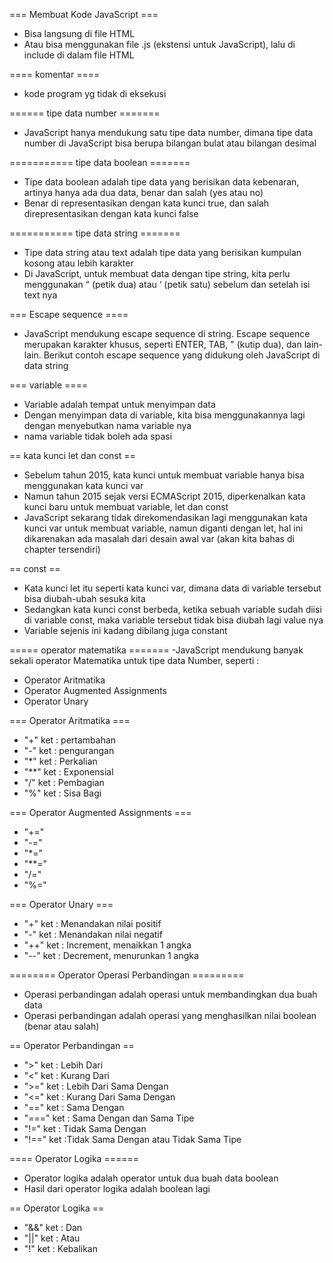 === Membuat Kode JavaScript ===

- Bisa langsung di file HTML
- Atau bisa menggunakan file .js (ekstensi untuk JavaScript), lalu di include di dalam file HTML

==== komentar ====

- kode program yg tidak di eksekusi

====== tipe data number =======

- JavaScript hanya mendukung satu tipe data number, dimana tipe data number di JavaScript bisa berupa bilangan bulat atau bilangan desimal

=========== tipe data boolean =======

- Tipe data boolean adalah tipe data yang berisikan data kebenaran, artinya hanya ada dua data, benar dan salah (yes atau no)
- Benar di representasikan dengan kata kunci true, dan salah direpresentasikan dengan kata kunci false

=========== tipe data string =======

- Tipe data string atau text adalah tipe data yang berisikan kumpulan kosong atau lebih karakter
- Di JavaScript, untuk membuat data dengan tipe string, kita perlu menggunakan “ (petik dua) atau ‘ (petik satu) sebelum dan setelah isi text nya

=== Escape sequence ====

- JavaScript mendukung escape sequence di string. Escape sequence merupakan karakter khusus, seperti ENTER, TAB, " (kutip dua), dan lain-lain. Berikut contoh escape sequence yang didukung oleh JavaScript di data string

=== variable ====

- Variable adalah tempat untuk menyimpan data
- Dengan menyimpan data di variable, kita bisa menggunakannya lagi dengan menyebutkan nama variable nya
- nama variable tidak boleh ada spasi

== kata kunci let dan const ==

- Sebelum tahun 2015, kata kunci untuk membuat variable hanya bisa menggunakan kata kunci var
- Namun tahun 2015 sejak versi ECMAScript 2015, diperkenalkan kata kunci baru untuk membuat variable, let dan const
- JavaScript sekarang tidak direkomendasikan lagi menggunakan kata kunci var untuk membuat variable, namun diganti dengan let, hal ini dikarenakan ada masalah dari desain awal var (akan kita bahas di chapter tersendiri)

== const ==

- Kata kunci let itu seperti kata kunci var, dimana data di variable tersebut bisa diubah-ubah sesuka kita
- Sedangkan kata kunci const berbeda, ketika sebuah variable sudah diisi di variable const, maka variable tersebut tidak bisa diubah lagi value nya
- Variable sejenis ini kadang dibilang juga constant

===== operator matematika =======
-JavaScript mendukung banyak sekali operator Matematika untuk tipe data Number, seperti :
- Operator Aritmatika
- Operator Augmented Assignments
- Operator Unary

=== Operator Aritmatika ===
- "+" ket : pertambahan
- "-" ket : pengurangan 
- "*" ket : Perkalian
- "**" ket : Exponensial
- "/" ket : Pembagian
- "%" ket : Sisa Bagi

=== Operator Augmented Assignments ===
- "+=" 
- "-="  
- "*=" 
- "**=" 
- "/=" 
- "%="

=== Operator Unary ===

- "+" ket : Menandakan nilai positif
- "-" ket : Menandakan nilai negatif 
- "++" ket : Increment, menaikkan 1 angka
- "--" ket : Decrement, menurunkan 1 angka

======== Operator Operasi Perbandingan  =========
- Operasi perbandingan adalah operasi untuk membandingkan dua buah data
- Operasi perbandingan adalah operasi yang menghasilkan nilai boolean (benar atau salah)

== Operator Perbandingan ==
 
- ">" ket : Lebih Dari
- "<" ket : Kurang Dari 
- ">=" ket : Lebih Dari Sama Dengan
- "<=" ket : Kurang Dari Sama Dengan
- "==" ket : Sama Dengan
- "===" ket : Sama Dengan dan Sama Tipe
- "!=" ket : Tidak Sama Dengan
- "!==" ket :Tidak Sama Dengan atau Tidak Sama Tipe

==== Operator Logika ======

- Operator logika adalah operator untuk dua buah data boolean
- Hasil dari operator logika adalah boolean lagi

== Operator Logika ==
 
- "&&" ket : Dan
- "||" ket : Atau 
- "!" ket :  Kebalikan